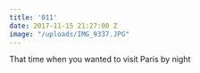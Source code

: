 ```yaml
---
title: '011'
date: 2017-11-15 21:27:00 Z
image: "/uploads/IMG_9337.JPG"
---
```


That time when you wanted to visit Paris by night